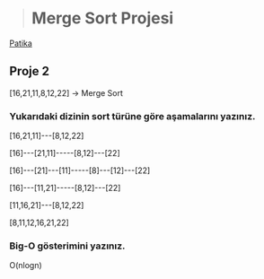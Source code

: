 > # Merge Sort Projesi

[Patika](www.patika.dev)

## Proje 2

[16,21,11,8,12,22] -> Merge Sort

### Yukarıdaki dizinin sort türüne göre aşamalarını yazınız.

[16,21,11]---[8,12,22]

[16]---[21,11]-----[8,12]---[22]

[16]---[21]---[11]-----[8]---[12]---[22]

[16]---[11,21]-----[8,12]---[22]

[11,16,21]---[8,12,22]

[8,11,12,16,21,22]

### Big-O gösterimini yazınız.

O(nlogn)
